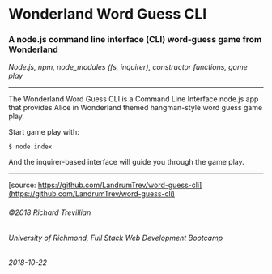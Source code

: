 # Wonderland Word Guess CLI 
### A node.js command line interface (CLI) word-guess game from Wonderland

*Node.js, npm, node_modules (fs, inquirer), constructor functions, game play*
_________________________________________________

The Wonderland Word Guess CLI is a Command Line Interface node.js app that provides Alice in Wonderland themed hangman-style word guess game play. 

Start game play with:

```
$ node index
```

And the inquirer-based interface will guide you through the game play.

_________________________________________________

[source: https://github.com/LandrumTrev/word-guess-cli](https://github.com/LandrumTrev/word-guess-cli)

###### ©2018 Richard Trevillian
###### University of Richmond, Full Stack Web Development Bootcamp
###### 2018-10-22